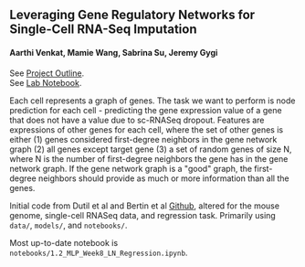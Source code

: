 ## Leveraging Gene Regulatory Networks for Single-Cell RNA-Seq Imputation
#### Aarthi Venkat, Mamie Wang, Sabrina Su, Jeremy Gygi  

See [Project Outline](https://docs.google.com/document/d/10h6cb9x6TQ07ICjDTP_XGZWstaUCvXFzzkDWunZ6Oig/edit?usp=sharing).  
See [Lab Notebook](https://docs.google.com/document/d/1d5JhdnMPuMJjW2eQ5G-IpQSW2K_oHbssvWabjxENqfo/edit?usp=sharing).

Each cell represents a graph of genes. The task we want to perform is node prediction for each cell  - predicting the gene expression value of a gene that does not have a value due to sc-RNASeq dropout. Features are expressions of other genes for each cell, where the set of other genes is either (1) genes considered first-degree neighbors in the gene network graph (2) all genes except target gene (3) a set of random genes of size N, where N is the number of first-degree neighbors the gene has in the gene network graph. If the gene network graph is a "good" graph, the first-degree neighbors should provide as much or more information than all the genes.  

Initial code from Dutil et al and Bertin et al [Github](https://github.com/mila-iqia/gene-graph-conv), altered for the mouse genome, single-cell RNASeq data, and regression task. Primarily using `data/`, `models/`, and `notebooks/`.

Most up-to-date notebook is `notebooks/1.2_MLP_Week8_LN_Regression.ipynb`.
